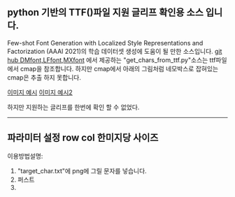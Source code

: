 python 기반의 TTF()파일 지원 글리프 확인용 소스 입니다.
---------------


Few-shot Font Generation with Localized Style Representations and Factorization (AAAI 2021)의 학습 데이터셋 생성에 도움이 될 만한 소스입니다.
[git hub DMfont,LFfont,MXfont](https://github.com/clovaai/fewshot-font-generation)
에서 제공하는 "get_chars_from_ttf.py"소스는 ttf파일에서 cmap을 참조합니다.
하지만 cmap에서 아래의 그림처럼 네모박스로 잡혀있는 cmap은 추출 하지 못합니다.

[이미지 예시](./font_char_img/arial%201.png)
[이미지 예시2](./font_char_img/arial%201.png)



하지만 지원하는 글리프를 한번에 확인 할 수 없었다.


-----------------------
파라미터 설정
row col
한미지당 사이즈
----------------------

이용방법설명:
1. "target_char.txt"에 png에 그릴 문자를 넣습니다.
2. 퍼스트
3. 
